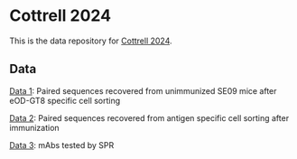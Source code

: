 # Cottrell 2024

This is the data repository for [Cottrell 2024]().

## Data

[Data 1](https://github.com/SchiefLab/Cottrell2024/raw/main/data/Data_S1.csv.gz): Paired sequences recovered from unimmunized SE09 mice after eOD-GT8 specific cell sorting

[Data 2](https://github.com/SchiefLab/Cottrell2024/raw/main/data/Data_S2.csv.gz): Paired sequences recovered from antigen specific cell sorting after immunization

[Data 3](https://github.com/SchiefLab/Cottrell2024/raw/main/data/Data_S3_20231214.csv.gz): mAbs tested by SPR
